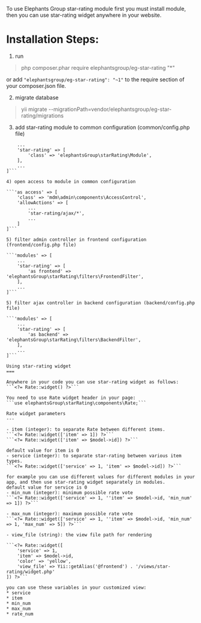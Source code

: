 To use Elephants Group star-rating module first you must install module, then you can use star-rating widget anywhere in your website.

Installation Steps:
===

1) run
> php composer.phar require elephantsgroup/eg-star-rating "*"

or add `"elephantsgroup/eg-star-rating": "~1"` to the require section of your composer.json file.

2) migrate database
> yii migrate --migrationPath=vendor/elephantsgroup/eg-star-rating/migrations

3) add star-rating module to common configuration (common/config.php file)

```'modules' => [
    ...
    'star-rating' => [
        'class' => 'elephantsGroup\starRating\Module',
    ],
    ...
]```

4) open access to module in common configuration

```'as access' => [
    'class' => 'mdm\admin\components\AccessControl',
    'allowActions' => [
        ...
        'star-rating/ajax/*',
        ...
    ]
]```

5) filter admin controller in frontend configuration (frontend/config.php file)

```'modules' => [
    ...
    'star-rating' => [
        'as frontend' => 'elephantsGroup\starRating\filters\FrontendFilter',
    ],
    ...
]```

5) filter ajax controller in backend configuration (backend/config.php file)

```'modules' => [
    ...
    'star-rating' => [
        'as backend' => 'elephantsGroup\starRating\filters\BackendFilter',
    ],
    ...
]```

Using star-rating widget
===

Anywhere in your code you can use star-rating widget as follows:
```<?= Rate::widget() ?>```

You need to use Rate widget header in your page:
```use elephantsGroup\starRating\components\Rate;```

Rate widget parameters
---

- item (integer): to separate Rate between different items.
```<?= Rate::widget(['item' => 1]) ?>```
```<?= Rate::widget(['item' => $model->id]) ?>```

default value for item is 0
- service (integer): to separate star-rating between various item types.
```<?= Rate::widget(['service' => 1, 'item' => $model->id]) ?>```

for example you can use different values for different modules in your app, and then use star-rating widget separately in modules.
default value for service is 0
- min_num (integer): minimum possible rate vote
```<?= Rate::widget(['service' => 1, ''item' => $model->id, 'min_num' => 1]) ?>```

- max_num (integer): maximum possible rate vote
```<?= Rate::widget(['service' => 1, ''item' => $model->id, 'min_num' => 1, 'max_num' => 5]) ?>```

- view_file (string): the view file path for rendering

```<?= Rate::widget([
    'service' => 1,
    'item' => $model->id,
    'color' => 'yellow',
    'view_file' => Yii::getAlias('@frontend') . '/views/star-rating/widget.php'
]) ?>```

you can use these variables in your customized view:
* service
* item
* min_num
* max_num
* rate_num